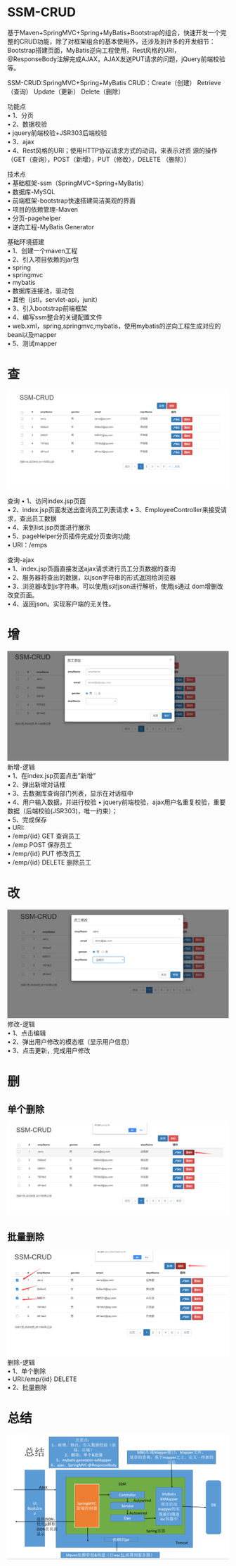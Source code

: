 # SSM-CRUD
  基于Maven+SpringMVC+Spring+MyBatis+Bootstrap的组合，快速开发一个完整的CRUD功能，除了对框架组合的基本使用外，还涉及到许多的开发细节：Bootstrap搭建页面，MyBatis逆向工程使用，Rest风格的URI，@ResponseBody注解完成AJAX，AJAX发送PUT请求的问题，jQuery前端校验等。

SSM-CRUD:SpringMVC+Spring+MyBatis CRUD：Create（创建） Retrieve（查询） Update（更新） Delete（删除）  

功能点  
• 1、分页  
• 2、数据校验  
• jquery前端校验+JSR303后端校验  
• 3、ajax  
• 4、Rest风格的URI；使用HTTP协议请求方式的动词，来表示对资 源的操作（GET（查询），POST（新增），PUT（修改），DELETE （删除））  


技术点  
• 基础框架-ssm（SpringMVC+Spring+MyBatis）  
• 数据库-MySQL  
• 前端框架-bootstrap快速搭建简洁美观的界面  
• 项目的依赖管理-Maven  
• 分页-pagehelper  
• 逆向工程-MyBatis Generator  


基础环境搭建  
• 1、创建一个maven工程  
• 2、引入项目依赖的jar包  
• spring  
• springmvc  
• mybatis  
• 数据库连接池，驱动包  
• 其他（jstl，servlet-api，junit）  
• 3、引入bootstrap前端框架  
• 4、编写ssm整合的关键配置文件  
• web.xml，spring,springmvc,mybatis，使用mybatis的逆向工程生成对应的bean以及mapper  
• 5、测试mapper  


# 查
![image](https://github.com/hellozhuzhuye/SSM-CRUD/blob/master/images/1.png)

查询
• 1、访问index.jsp页面  
• 2、index.jsp页面发送出查询员工列表请求 
• 3、EmployeeController来接受请求，查出员工数据  
• 4、来到list.jsp页面进行展示  
• 5、pageHelper分页插件完成分页查询功能  
• URI：/emps  

查询-ajax  
• 1、index.jsp页面直接发送ajax请求进行员工分页数据的查询  
• 2、服务器将查出的数据，以json字符串的形式返回给浏览器  
• 3、浏览器收到js字符串。可以使用js对json进行解析，使用js通过 dom增删改改变页面。  
• 4、返回json。实现客户端的无关性。 


# 增
![image](https://github.com/hellozhuzhuye/SSM-CRUD/blob/master/images/2.png)
新增-逻辑  
• 1、在index.jsp页面点击”新增”   
• 2、弹出新增对话框  
• 3、去数据库查询部门列表，显示在对话框中  
• 4、用户输入数据，并进行校验 • jquery前端校验，ajax用户名重复校验，重要数据（后端校验(JSR303)，唯一约束）；  
• 5、完成保存  
• URI:   
• /emp/{id} GET 查询员工   
• /emp  POST 保存员工   
• /emp/{id}  PUT  修改员工   
• /emp/{id}  DELETE 删除员工  

# 改
![image](https://github.com/hellozhuzhuye/SSM-CRUD/blob/master/images/3.png)
修改-逻辑   
• 1、点击编辑   
• 2、弹出用户修改的模态框（显示用户信息）   
• 3、点击更新，完成用户修改  

# 删

## 单个删除
![image](https://github.com/hellozhuzhuye/SSM-CRUD/blob/master/images/5.png)
## 批量删除
![image](https://github.com/hellozhuzhuye/SSM-CRUD/blob/master/images/4.png)
删除-逻辑  
• 1、单个删除   
• URI:/emp/{id}  DELETE   
• 2、批量删除  
# 总结

![image](https://github.com/hellozhuzhuye/SSM-CRUD/blob/master/images/6.png)

